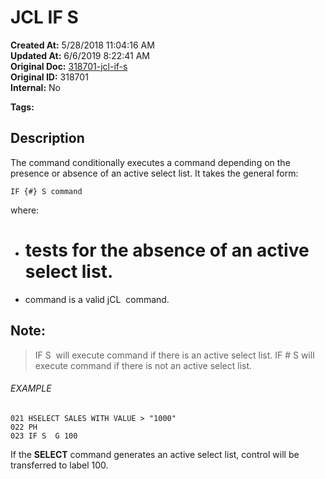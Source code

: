 # JCL IF  S

**Created At:** 5/28/2018 11:04:16 AM  
**Updated At:** 6/6/2019 8:22:41 AM  
**Original Doc:** [318701-jcl-if-s](https://docs.jbase.com/45792-jcl/318701-jcl-if-s)  
**Original ID:** 318701  
**Internal:** No  

**Tags:**
<badge text='jcl' vertical='middle' />

## Description 

The command conditionally executes a command depending on the presence or absence of an active select list. It takes the general form:

```
IF {#} S command
```

where:

- # tests for the absence of an active select list.
- command is a valid jCL  command.




## Note: 


> IF S  will execute command if there is an active select list. IF # S will execute command if there is not an active select list.




###### EXAMPLE

```
021 HSELECT SALES WITH VALUE > "1000"
022 PH
023 IF S  G 100
```

If the **SELECT** command generates an active select list, control will be transferred to label 100.


